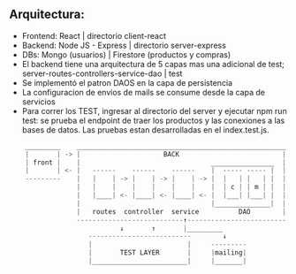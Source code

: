 ## Arquitectura: 

- Frontend: React | directorio client-react
- Backend: Node JS - Express | directorio server-express 
- DBs: Mongo (usuarios) | Firestore (productos y compras)
- El backend tiene una arquitectura de 5 capas mas una adicional de test; server-routes-controllers-service-dao | test
- Se implementó el patron DAOS en la capa de persistencia
- La configuracion de envios de mails se consume desde la capa de servicios
- Para correr los TEST, ingresar al directorio del server y ejecutar npm run test: se prueba el endpoint de traer los productos y las conexiones a las bases de datos. Las pruebas estan desarrolladas en el index.test.js.

```javascript
    _________    _____________________________________________________    ______________
    |       | -> |                     BACK                          | -> |  DBs       |
    | front |    |                                 ________________  |    |            |
    |       | <- |   ------    ------    ------    |  ----- ----- |  | <- | mongoAtlas |
    ---------    |   |    | -> |    | -> |    | -> |  |   | |   | |  |    | firestore  |
                 |   |    |    |    |    |    |    |  | c | | m | |  |    --------------
                 |   |____| <- |____| <- |____| <- |  |___| |___| |  |
                 |                                 |______________|  |
                 |   routes  controller  service          DAO        |
                 ---------------------------↑-------------------------
                            ↓       ↑       |_________
                    --------------------------        ↓         
                    |                        |     ---------
                    |       TEST LAYER       |     |mailing|
                    |________________________|     |_______|
                    
```
